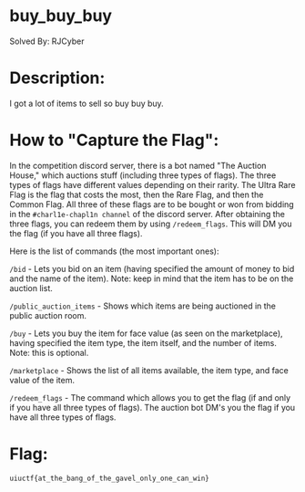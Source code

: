 # buy_buy_buy
Solved By: RJCyber

# Description:
I got a lot of items to sell so buy buy buy.

# How to "Capture the Flag":
In the competition discord server, there is a bot named "The Auction House," which auctions stuff (including three types of flags). The three types of flags have different values depending on their rarity. The Ultra Rare Flag is the flag that costs the most, then the Rare Flag, and then the Common Flag. All three of these flags are to be bought or won from bidding in the ```#charl1e-chapl1n channel``` of the discord server. After obtaining the three flags, you can redeem them by using ```/redeem_flags```. This will DM you the flag (if you have all three flags).

Here is the list of commands (the most important ones):

```/bid``` - Lets you bid on an item (having specified the amount of money to bid and the name of the item). Note: keep in mind that the item has to be on the auction list.

```/public_auction_items``` - Shows which items are being auctioned in the public auction room.

```/buy``` - Lets you buy the item for face value (as seen on the marketplace), having specified the item type, the item itself, and the number of items. Note: this is optional.

```/marketplace``` - Shows the list of all items available, the item type, and face value of the item.

```/redeem_flags``` - The command which allows you to get the flag (if and only if you have all three types of flags). The auction bot DM's you the flag if you have all three types of flags.


# Flag:
```uiuctf{at_the_bang_of_the_gavel_only_one_can_win}```
